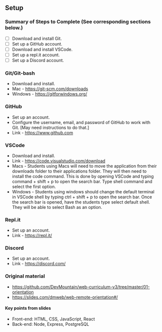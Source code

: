 ## Setup

### Summary of Steps to Complete (See corresponding sections below.)
- [ ] Download and install Git.
- [ ] Set up a GitHub account.
- [ ] Download and install VSCode.
- [ ] Set up a repl.it account.
- [ ] Set up a Discord account.

### Git/Git-bash
* Download and install.
* Mac - https://git-scm.com/downloads
* Windows - https://gitforwindows.org/

### GitHub
* Set up an account. 
* Configure the username, email, and password of GitHub to work with Git. [May need instructions to do that.]
* Link - https://www.github.com

### VSCode
* Download and install.
* Link - https://code.visualstudio.com/download
* Macs - Students using Macs will need to move the application from their downloads folder to their applications folder. They will then need to install the code command. This is done by opening VSCode and typing command + shift + p to open the search bar. Type shell command and select the first option.
* Windows - Students using windows should change the default terminal in VSCode shell by typing ctrl + shift + p to open the search bar. Once the search bar is opened, have the students type select default shell. They will be able to select Bash as an option.

### Repl.it
* Set up an account.
* Link - https://repl.it/

### Discord
* Set up an account.
* Link - https://discord.com/
  
### Original material
* https://github.com/DevMountain/web-curriculum-v3/tree/master/01-orientation
* https://slides.com/dmweb/web-remote-orientation#/

#### Key points from slides
* Front-end: HTML, CSS, JavaScript, React
* Back-end: Node, Express, PostgreSQL

